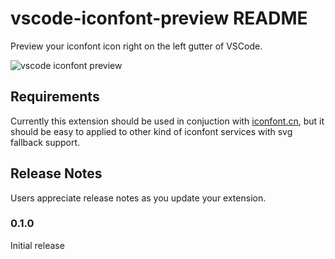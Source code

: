 # vscode-iconfont-preview README

Preview your iconfont icon right on the left gutter of VSCode.

![vscode iconfont preview](https://img.alicdn.com/tfs/TB1sLl_dhGYBuNjy0FnXXX5lpXa-1414-1112.png)

## Requirements

Currently this extension should be used in conjuction with [iconfont.cn](iconfont.cn), but it should be easy to applied to other kind of iconfont services with svg fallback support.

## Release Notes

Users appreciate release notes as you update your extension.

### 0.1.0

Initial release
